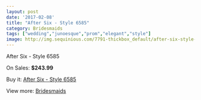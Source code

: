 ```yaml
---
layout: post
date: '2017-02-08'
title: "After Six - Style 6585"
category: Bridesmaids
tags: ["wedding","junoesque","prom","elegant","style"]
image: http://img.sequinious.com/7791-thickbox_default/after-six-style-6585.jpg
---
```

After Six - Style 6585

On Sales: **$243.99**
<a href="https://www.sequinious.com/bridesmaids/3149-after-six-style-6585.html"><amp-img layout="responsive" width="600" height="600" src="//img.sequinious.com/7791-thickbox_default/after-six-style-6585.jpg" alt="After Six - Style 6585 0" /></a>

Buy it: [After Six - Style 6585](https://www.sequinious.com/bridesmaids/3149-after-six-style-6585.html "After Six - Style 6585")

View more: [Bridesmaids](https://www.sequinious.com/3-bridesmaids "Bridesmaids")